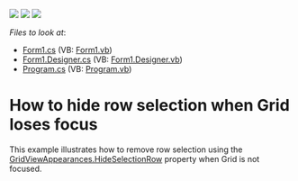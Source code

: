 <!-- default badges list -->
![](https://img.shields.io/endpoint?url=https://codecentral.devexpress.com/api/v1/VersionRange/128629108/10.2.8%2B)
[![](https://img.shields.io/badge/Open_in_DevExpress_Support_Center-FF7200?style=flat-square&logo=DevExpress&logoColor=white)](https://supportcenter.devexpress.com/ticket/details/E3194)
[![](https://img.shields.io/badge/📖_How_to_use_DevExpress_Examples-e9f6fc?style=flat-square)](https://docs.devexpress.com/GeneralInformation/403183)
<!-- default badges end -->
<!-- default file list -->
*Files to look at*:

* [Form1.cs](./CS/Q321057MultipleGrids/Form1.cs) (VB: [Form1.vb](./VB/Q321057MultipleGrids/Form1.vb))
* [Form1.Designer.cs](./CS/Q321057MultipleGrids/Form1.Designer.cs) (VB: [Form1.Designer.vb](./VB/Q321057MultipleGrids/Form1.Designer.vb))
* [Program.cs](./CS/Q321057MultipleGrids/Program.cs) (VB: [Program.vb](./VB/Q321057MultipleGrids/Program.vb))
<!-- default file list end -->
# How to hide row selection when Grid loses focus


<p>This example illustrates how to remove row selection using the <a href="http://documentation.devexpress.com/#WindowsForms/DevExpressXtraGridViewsGridGridViewAppearances_HideSelectionRowtopic">GridViewAppearances.HideSelectionRow</a> property when Grid is not focused.</p>

<br/>


